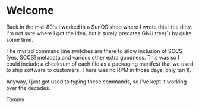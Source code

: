 Welcome
=======

Back in the mid-80's I worked in a SunOS shop where I wrote this little ditty.  I'm not sure where I got the idea, but it surely predates GNU tree(1) by quite some time.

The myriad command line switches are there to allow inclusion of SCCS [yes, SCCS] metadata and various other extra goodness.  This was so I could include a checksum of each file as a packaging manifest that we used to ship software to customers.  There was no RPM in those days, only tar(1).

Anyway, I just got used to typing these commands, so I've kept it working over the decades.

Tommy
